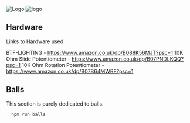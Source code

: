 
![Logo](https://media.discordapp.net/attachments/927695433994764358/1138914098034266192/MixLit-Logo-RGB.png?width=809&height=304)
![logo](https://media.discordapp.net/attachments/927695433994764358/1138915898586050570/MixLit-Slogan_2.png?width=809&height=67)


## Hardware

Links to Hardware used

BTF-LIGHTING - https://www.amazon.co.uk/dp/B088K56MJT?psc=1
10K Ohm Slide Potentiometer - https://www.amazon.co.uk/dp/B07PNDLKQQ?psc=1
10K Ohm Rotation Potentiometer - https://www.amazon.co.uk/dp/B07B64MWRF?psc=1

## Balls

This section is purely dedicated to balls.

```bash
  npm run balls
```

